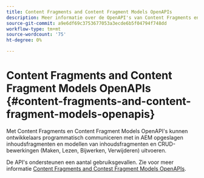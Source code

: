 ```yaml
---
title: Content Fragments and Content Fragment Models OpenAPIs
description: Meer informatie over de OpenAPI's van Content Fragments en Content Fragment Models.
source-git-commit: a9e6df69c3753677053a3ecde6b5f04794f748dd
workflow-type: tm+mt
source-wordcount: '75'
ht-degree: 0%

---
```


# Content Fragments and Content Fragment Models OpenAPIs {#content-fragments-and-content-fragment-models-openapis}

Met Content Fragments en Content Fragment Models OpenAPI&#39;s kunnen ontwikkelaars programmatisch communiceren met in AEM opgeslagen inhoudsfragmenten en modellen van inhoudsfragmenten en CRUD-bewerkingen (Maken, Lezen, Bijwerken, Verwijderen) uitvoeren.

De API&#39;s ondersteunen een aantal gebruiksgevallen. Zie voor meer informatie [Content Fragments and Contest Fragment Models OpenAPIs](https://developer.adobe.com/experience-cloud/experience-manager-apis/api/stable/sites/).
